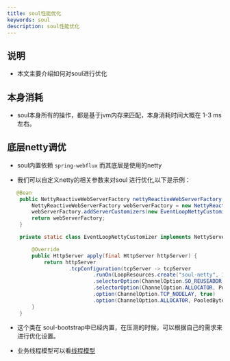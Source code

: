 ```yaml
---
title: soul性能优化
keywords: soul
description: soul性能优化
---
```


## 说明

* 本文主要介绍如何对soul进行优化


## 本身消耗

* soul本身所有的操作，都是基于jvm内存来匹配，本身消耗时间大概在 1-3 ms左右。

## 底层netty调优

* soul内置依赖 `spring-webflux` 而其底层是使用的netty

* 我们可以自定义netty的相关参数来对soul 进行优化,以下是示例：

```java
   @Bean
    public NettyReactiveWebServerFactory nettyReactiveWebServerFactory() {
        NettyReactiveWebServerFactory webServerFactory = new NettyReactiveWebServerFactory();
        webServerFactory.addServerCustomizers(new EventLoopNettyCustomizer());
        return webServerFactory;
    }

    private static class EventLoopNettyCustomizer implements NettyServerCustomizer {

        @Override
        public HttpServer apply(final HttpServer httpServer) {
            return httpServer
                    .tcpConfiguration(tcpServer -> tcpServer
                            .runOn(LoopResources.create("soul-netty", 1, DEFAULT_IO_WORKER_COUNT, true), false)
                            .selectorOption(ChannelOption.SO_REUSEADDR, true)
                            .selectorOption(ChannelOption.ALLOCATOR, PooledByteBufAllocator.DEFAULT)
                            .option(ChannelOption.TCP_NODELAY, true)
                            .option(ChannelOption.ALLOCATOR, PooledByteBufAllocator.DEFAULT));
        }
    }
```

* 这个类在 soul-bootstrap中已经内置，在压测的时候，可以根据自己的需求来进行优化设置。

* 业务线程模型可以看[线程模型](../thread)








